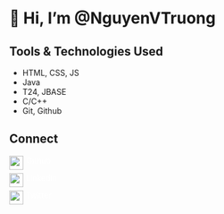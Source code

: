 # 👋 Hi, I’m @NguyenVTruong
## Tools & Technologies Used
- HTML, CSS, JS
- Java
- T24, JBASE
- C/C++
- Git, Github
## Connect

<a href= "https://github.com/NguyenVTruong" style="text-decoration: none;">
<div style="display:inline; text-decoration: none;" width="200">
    <div style= "width: 25px; float:left">
        <img src="https://iconsplace.com/wp-content/uploads/_icons/ffffff/256/png/github-icon-18-256.png" style="width:25px;"></img>
    </div>
    <div style= "width: 80px; text-align: center; color: white;">
        <p>Github</p>
    </div>
</div>
</a>

<a href= "https://www.linkedin.com/in/truong-nguyen-609831163/" style="text-decoration: none;">
<div style="display:inline; text-decoration: none;">
    <div style= "width: 25px; float:left">
        <img src="https://www.flaticon.com/svg/vstatic/svg/174/174857.svg?token=exp=1616487920~hmac=7eeb9073a011e0d583f7dbae9a00e057" style="width:25px;"></img>
    </div>
    <div style= "width: 90px; text-align: center; color: white;">
        <p>Linkedin</p>
    </div>
</div>
</a>

<a href= "https://twitter.com/_Truong_Nguyen_" style="text-decoration: none;">
<div style="display:inline; text-decoration: none;">
    <div style= "width: 25px; float:left">
        <img src="https://www.flaticon.com/svg/vstatic/svg/124/124021.svg?token=exp=1616488182~hmac=52b8074e353cb8727bf858b8de1a6637" style="width:25px;"></img>
    </div>
    <div style= "width: 80px; text-align: center; color: white;">
        <p>Twitter</p>
    </div>
</div>
</a>

